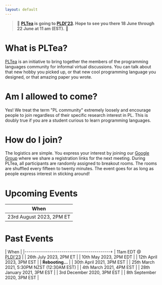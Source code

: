 ```yaml
---
layout: default
---
```

>  	🎊  **[PLTea](https://pldi23.sigplan.org/track/pldi-2023-social#program) is going to [PLDI'23](https://pldi23.sigplan.org/track/pldi-2023-social#program). Hope to see you there 18 June through 22 June at 11 am (EST).**	🎊 

# What is PLTea?

[PLTea](https://pltea.github.io/) is an initiative to bring together the members of the programming languages community for informal virtual discussions.
You can talk about that new hobby you picked up, or that new cool programming language you designed, or that amazing paper you wrote.

# Am I allowed to come?

Yes! We treat the term "PL community" extremely loosely and encourage people to join regardless of their specific research interest in PL.
This is doubly true if you are a student curious to learn programming languages.

# How do I join?

The logistics are simple. You express your interest by joining our [Google Group][group] where we share a registration links for the next meeting.
During PLTea, all participants are randomly assigned to breakout rooms. The rooms are shuffled every fifteen to twenty minutes.
The event goes for as long as people express interest in sticking around!

# Upcoming Events

| When                                       |
|--------------------------------------------|
| 23rd August 2023, 2PM ET                  |

# Past Events 

| When                                       | 
|--------------------------------------------+
| 11am EDT @ [PLDI'23](https://pldi23.sigplan.org/track/pldi-2023-social#program)           |
| 26th July 2023, 2PM ET                  |
| 10th May 2023, 2PM EDT                     |
| 12th April 2023, 3PM EST                   |
| **Rebooting...**                           |
| 30th April 2021, 3PM EST                   |
| 25th March 2021, 5:30PM NZST (12:30AM EST) |
| 4th March 2021, 4PM EST                    |
| 28th January 2021, 3PM EST                 |
| 3rd December 2020, 3PM EST                 |
| 8th September 2020, 3PM EST                |

[group]: https://groups.google.com/g/pltea
